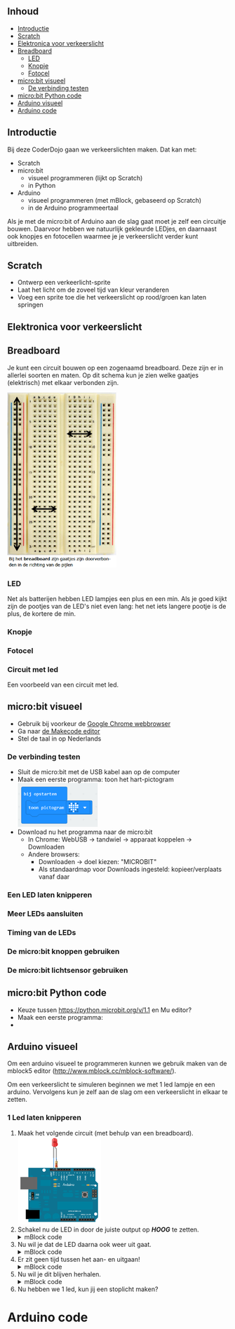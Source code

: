 ## Inhoud

- [Introductie](#introductie)
- [Scratch](#scratch)
- [Elektronica voor verkeerslicht](#elektronica-voor-verkeerslicht)
- [Breadboard](#breadboard)
  - [LED](#led)
  - [Knopje](#knopje)
  - [Fotocel](#fotocel)
- [micro:bit visueel](#microbit-visueel)
  - [De verbinding testen](#de-verbinding-testen)
- [micro:bit Python code](#microbit-python-code)
- [Arduino visueel](#arduino-visueel)
- [Arduino code](#arduino-code)

## Introductie

Bij deze CoderDojo gaan we verkeerslichten maken. Dat kan met:

- Scratch
- micro:bit
  - visueel programmeren (lijkt op Scratch)
  - in Python
- Arduino
  - visueel programmeren (met mBlock, gebaseerd op Scratch)
  - in de Arduino programmeertaal

Als je met de micro:bit of Arduino aan de slag gaat moet je zelf een circuitje bouwen. Daarvoor hebben we natuurlijk gekleurde LEDjes, en daarnaast ook knopjes en fotocellen waarmee je je verkeerslicht verder kunt uitbreiden.

## Scratch

- Ontwerp een verkeerlicht-sprite
- Laat het licht om de zoveel tijd van kleur veranderen
- Voeg een sprite toe die het verkeerslicht op rood/groen kan laten springen

## Elektronica voor verkeerslicht

## Breadboard

Je kunt een circuit bouwen op een zogenaamd breadboard. Deze zijn er in allerlei soorten en maten. Op dit schema kun je zien welke gaatjes (elektrisch) met elkaar verbonden zijn.

<img src="img/breadboard_verbindingen.png" style="height:400px" />

### LED

Net als batterijen hebben LED lampjes een plus en een min. Als je goed kijkt zijn de pootjes van de LED's niet even lang: het net iets langere pootje is de plus, de kortere de min.

### Knopje

### Fotocel

### Circuit met led

Een voorbeeld van een circuit met led.

## micro:bit visueel

- Gebruik bij voorkeur de [Google Chrome webbrowser](https://www.google.nl/chrome/)
- Ga naar [de Makecode editor](makecode.microbit.org)
- Stel de taal in op Nederlands

### De verbinding testen

- Sluit de micro:bit met de USB kabel aan op de computer
- Maak een eerste programma: toon het hart-pictogram
  <img src="img/microbit-visueel-1-testprogramma.png" style="height:100px" />
- Download nu het programma naar de micro:bit
  - In Chrome: WebUSB -> tandwiel -> apparaat koppelen -> Downloaden
  - Andere browsers:
    - Downloaden -> doel kiezen: "MICROBIT"
    - Als standaardmap voor Downloads ingesteld: kopieer/verplaats vanaf daar

### Een LED laten knipperen

### Meer LEDs aansluiten

### Timing van de LEDs

### De micro:bit knoppen gebruiken

### De micro:bit lichtsensor gebruiken

## micro:bit Python code

- Keuze tussen https://python.microbit.org/v/1.1 en Mu editor?
- Maak een eerste programma:
-

## Arduino visueel

Om een arduino visueel te programmeren kunnen we gebruik maken van de mblock5 editor (http://www.mblock.cc/mblock-software/).

Om een verkeerslicht te simuleren beginnen we met 1 led lampje en een arduino. Vervolgens kun je zelf aan de slag om een verkeerslicht in elkaar te zetten.

<h3>1 Led laten knipperen</h3>

<ol>
  <li>
    Maak het volgende circuit (met behulp van een breadboard). <br /><img
      src="./img/led//Arduino_LEDknipper_circuit.png"
      height="200px"
    />
  </li>

  <li>
    Schakel nu de LED in door de juiste output op <b><i>HOOG</i></b> te zetten.
  </li>
  <details>
    <summary>mBlock code</summary>
    <img src="./img/arduino-block1.png" height="100px"/>
  </details>
  <li>
    Nu wil je dat de LED daarna ook weer uit gaat.
    <details>
      <summary>mBlock code</summary>
    <img src="./img/arduino-block2.png"  height="100px"/>
    </details>
  </li>

  <li>
    Er zit geen tijd tussen het aan- en uitgaan!
    <details>
      <summary>mBlock code</summary>
    <img src="./img/arduino-block3.png"  height="120px"/>
    </details>
  </li>

  <li>
    Nu wil je dit blijven herhalen.
    <details>
      <summary>mBlock code</summary>
    <img src="./img/arduino-block4.png"  height="150px"/>
    </details>
  </li>
  <li>Nu hebben we 1 led, kun jij een stoplicht maken?</li>
</ol>

# Arduino code
